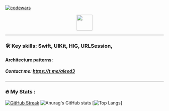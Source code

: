 [![codewars](https://www.codewars.com/users/aleed12/badges/small)](https://www.codewars.com/users/aleed12) 



<div id="header" align="center">
  <img src="https://media.giphy.com/media/cPyiJw5NsCXhhRELdf/giphy.gif" width="50"/>
</div>

***

### :hammer_and_wrench: **Key skills**: Swift, UIKit, HIG, URLSession,
#### Architecture patterns: 
##### Contact me: https://t.me/aleed3
---

### :fire: My Stats :
[![GitHub Streak](http://github-readme-streak-stats.herokuapp.com?user=aleed4&theme=dark&locale=ru)](https://git.io/streak-stats)
![Anurag's GitHub stats](https://github-readme-stats.vercel.app/api?username=aleed4&show_icons=true&theme=dark)
[![Top Langs](https://github-readme-stats.vercel.app/api/top-langs/?username=aleed4&layout=compact&theme=dark)]

